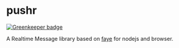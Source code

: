pushr
=====

[![Greenkeeper badge](https://badges.greenkeeper.io/taoyuan/pushr.svg)](https://greenkeeper.io/)

A Realtime Message library based on [faye](http://http://faye.jcoglan.com/) for nodejs and browser.
